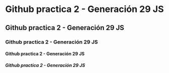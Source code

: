 # Github practica 2 - Generación 29 JS

## Github practica 2 - Generación 29 JS

### Github practica 2 - Generación 29 JS

#### Github practica 2 - Generación 29 JS

##### Github practica 2 - Generación 29 JS
